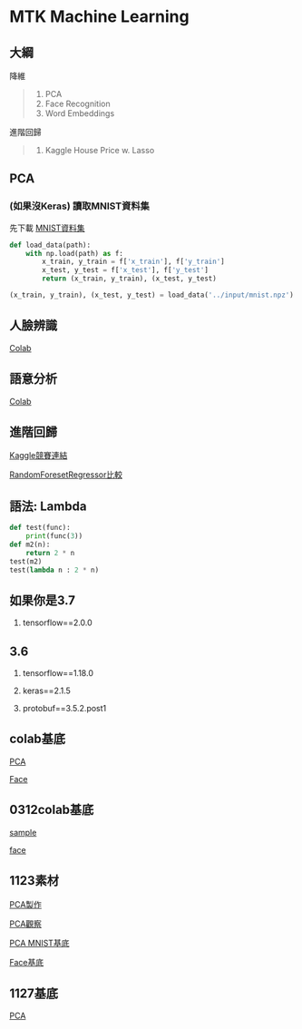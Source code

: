 # MTK Machine Learning

## 大綱

降維

> 1. PCA
> 2. Face Recognition
> 3. Word Embeddings

進階回歸

> 1. Kaggle House Price w. Lasso

## PCA

### (如果沒Keras) 讀取MNIST資料集

先下載 [MNIST資料集](https://storage.googleapis.com/tensorflow/tf-keras-datasets/mnist.npz)

```python
def load_data(path):
    with np.load(path) as f:
        x_train, y_train = f['x_train'], f['y_train']
        x_test, y_test = f['x_test'], f['y_test']
        return (x_train, y_train), (x_test, y_test)

(x_train, y_train), (x_test, y_test) = load_data('../input/mnist.npz')
```

## 人臉辨識

[Colab](https://colab.research.google.com/drive/1pk1Vnqh5S0eEZq99BmItU12CNah4D_It)



## 語意分析

[Colab](https://colab.research.google.com/drive/1QXW5-A-Wxx1fsPxpyYFs6E-S3bVtuMTU)

## 進階回歸

[Kaggle競賽連結](https://www.kaggle.com/c/house-prices-advanced-regression-techniques)

[RandomForesetRegressor比較](https://github.com/Elwing-Chou/MLDemo/blob/master/hourseprice.ipynb)

## 語法: Lambda

```python
def test(func):
    print(func(3))
def m2(n):
    return 2 * n
test(m2)
test(lambda n : 2 * n)

```

## 如果你是3.7

1. tensorflow==2.0.0

## 3.6
1. tensorflow==1.18.0

2. keras==2.1.5

3. protobuf==3.5.2.post1

## colab基底

[PCA](https://colab.research.google.com/drive/1pi0IXMPqNYwoeGYxHuflesjUe5h-nhTR)

[Face](https://colab.research.google.com/drive/19U7o4lpLU2Tl2Bw9kXWDuBHF8udfVtff)

## 0312colab基底

[sample](https://colab.research.google.com/drive/1JZR6Rl1BDYGD60g6iTbnR8NDDO62uo7G)

[face](https://colab.research.google.com/drive/1GIbcYKP54QmOWCt2T2GsBNP7vX8lFSvR)

## 1123素材

[PCA製作](https://colab.research.google.com/drive/14Q5OH8YPiFTGeW_uYY_LyMe6hw1ydJ3Q?usp=sharing)

[PCA觀察](https://colab.research.google.com/drive/11YJK9SdttgQeeZ-WzWockha5ThzJbTgj?usp=sharing)

[PCA MNIST基底](https://colab.research.google.com/drive/1kVFZjVg4XZjcW6yFXueDqIzndC95mxCI?usp=sharing)


[Face基底](https://colab.research.google.com/drive/1fe7_ewgj8PM9320_R2VXIPURzr9I2pIS?usp=sharing)

## 1127基底

[PCA](https://colab.research.google.com/drive/1jOsZD40opJNI3EVJAl15XzIqvtiz3NbK?usp=sharing)
